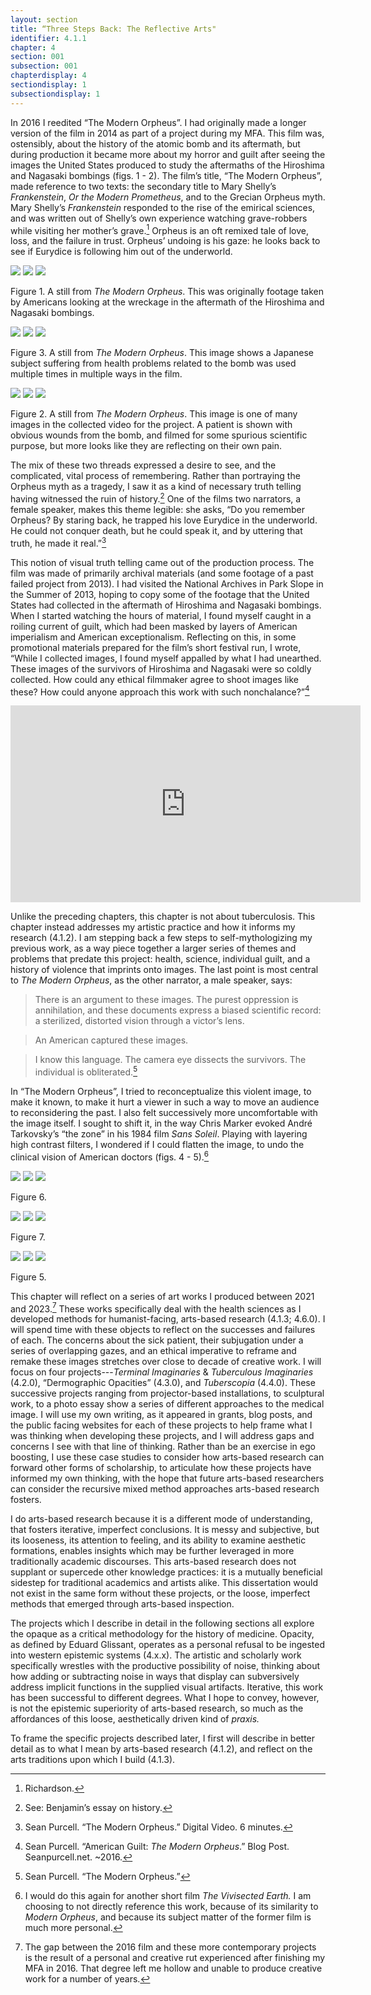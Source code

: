 ```yaml
---
layout: section
title: “Three Steps Back: The Reflective Arts"
identifier: 4.1.1
chapter: 4
section: 001
subsection: 001
chapterdisplay: 4
sectiondisplay: 1
subsectiondisplay: 1
---
```


In 2016 I reedited “The Modern Orpheus”. I had originally made a longer version of the film in 2014 as part of a project during my MFA. This film was, ostensibly, about the history of the atomic bomb and its aftermath, but during production it became more about my horror and guilt after seeing the images the United States produced to study the aftermaths of the Hiroshima and Nagasaki bombings (figs. 1 - 2). The film’s title, “The Modern Orpheus”, made reference to two texts: the secondary title to Mary Shelly’s *Frankenstein*, *Or the Modern Prometheus*, and to the Grecian Orpheus myth. Mary Shelly’s *Frankenstein* responded to the rise of the emirical sciences, and was written out of Shelly’s own experience watching grave-robbers while visiting her mother’s grave.[^fn1] Orpheus is an oft remixed tale of love, loss, and the failure in trust. Orpheus’ undoing is his gaze: he looks back to see if Eurydice is following him out of the underworld. 

<img id="Modorph2" class="opaque" src="{{ site.baseurl }}/assets/items/Modorph2.jpg" style="max-width:60%;height:auto;">
<img id="Modorph2" class="transparent" src="{{ site.baseurl }}/assets/items/Modorph2.jpg" style="max-width:60%;height:auto;">
<img id="Modorph2" class="partially-opaque" src="{{ site.baseurl }}/assets/items/Modorph2.jpg" style="max-width:60%;height:auto;">

Figure 1. A still from *The Modern Orpheus*. This was originally footage taken by Americans looking at the wreckage in the aftermath of the Hiroshima and Nagasaki bombings.

<img id="Modorph1" class="opaque" src="{{ site.baseurl }}/assets/items/Modorph1.jpg" style="max-width:60%;height:auto;">
<img id="Modorph1" class="transparent" src="{{ site.baseurl }}/assets/items/Modorph1.jpg" style="max-width:60%;height:auto;">
<img id="Modorph1" class="partially-opaque" src="{{ site.baseurl }}/assets/items/Modorph1.jpg" style="max-width:60%;height:auto;">

Figure 3. A still from *The Modern Orpheus*. This image shows a Japanese subject suffering from health problems related to the bomb was used multiple times in multiple ways in the film.

<img id="Modorph3" class="opaque" src="{{ site.baseurl }}/assets/items/Modorph3_opaque.jpg" style="max-width:60%;height:auto;">
<img id="Modorph3" class="transparent" src="{{ site.baseurl }}/assets/items/Modorph3.jpg" style="max-width:60%;height:auto;">
<img id="Modorph3" class="partially-opaque" src="{{ site.baseurl }}/assets/items/Modorph3_partial.jpg" style="max-width:60%;height:auto;">

Figure 2. A still from *The Modern Orpheus*. This image is one of many images in the collected video for the project. A patient is shown with obvious wounds from the bomb, and filmed for some spurious scientific purpose, but more looks like they are reflecting on their own pain.

The mix of these two threads expressed a desire to see, and the complicated, vital process of remembering. Rather than portraying the Orpheus myth as a tragedy, I saw it as a kind of necessary truth telling having witnessed the ruin of history.[^fn2] One of the films two narrators, a female speaker, makes this theme legible: she asks, “Do you remember Orpheus? By staring back, he trapped his love Eurydice in the underworld. He could not conquer death, but he could speak it, and by uttering that truth, he made it real.”[^fn3]  

This notion of visual truth telling came out of the production process. The film was made of primarily archival materials (and some footage of a past failed project from 2013). I had visited the National Archives in Park Slope in the Summer of 2013, hoping to copy some of the footage that the United States had collected in the aftermath of Hiroshima and Nagasaki bombings. When I started watching the hours of material, I found myself caught in a roiling current of guilt, which had been masked by layers of American imperialism and American exceptionalism. Reflecting on this, in some promotional materials prepared for the film’s short festival run, I wrote,  “While I collected images, I found myself appalled by what I had unearthed. These images of the survivors of Hiroshima and Nagasaki were so coldly collected. How could any ethical filmmaker agree to shoot images like these? How could anyone approach this work with such nonchalance?”[^fn4]

<iframe width="560" height="315" src="https://www.youtube.com/embed/tNUkgbA7tTo?si=gmdZ87qzYqqWlGq_" title="YouTube video player" frameborder="0" allow="accelerometer; autoplay; clipboard-write; encrypted-media; gyroscope; picture-in-picture; web-share" allowfullscreen></iframe>

Unlike the preceding chapters, this chapter is not about tuberculosis. This chapter instead addresses my artistic practice and how it informs my research (4.1.2). I am stepping back a few steps to self-mythologizing my previous work, as a way piece together a larger series of themes and problems that predate this project: health, science, individual guilt, and a history of violence that imprints onto images. The last point is most central to *The Modern Orpheus*, as the other narrator, a male speaker, says: 

>There is an argument to these images. The purest oppression is annihilation, and these documents express a biased scientific record: a sterilized, distorted vision through a victor’s lens. 

>An American captured these images.

>I know this language. The camera eye dissects the survivors. The individual is obliterated.[^fn5] 

In “The Modern Orpheus”, I tried to reconceptualize this violent image, to make it known, to make it hurt a viewer in such a way to move an audience to reconsidering the past. I also felt successively more uncomfortable with the image itself. I sought to shift it, in the way Chris Marker evoked André Tarkovsky’s “the zone” in his 1984 film *Sans Soleil*. Playing with layering high contrast filters, I wondered if I could flatten the image, to undo the clinical vision of American doctors (figs. 4 - 5).[^fn6]

<img id="Modorphzone1" class="opaque" src="{{ site.baseurl }}/assets/items/Modorphzone1_opaque.jpg" style="max-width:60%;height:auto;">
<img id="Modorphzone1" class="transparent" src="{{ site.baseurl }}/assets/items/Modorphzone1.jpg" style="max-width:60%;height:auto;">
<img id="Modorphzone1" class="partially-opaque" src="{{ site.baseurl }}/assets/items/Modorphzone1_partial.jpg" style="max-width:60%;height:auto;">

Figure 6.

<img id="Modorphzone2" class="opaque" src="{{ site.baseurl }}/assets/items/Modorphzone2_opaque.jpg" style="max-width:60%;height:auto;">
<img id="Modorphzone2" class="transparent" src="{{ site.baseurl }}/assets/items/Modorphzone2.jpg" style="max-width:60%;height:auto;">
<img id="Modorphzone2" class="partially-opaque" src="{{ site.baseurl }}/assets/items/Modorphzone2_partial.jpg" style="max-width:60%;height:auto;">

Figure 7.

<img id="Modorphzone3" class="opaque" src="{{ site.baseurl }}/assets/items/Modorphzone3_opaque.jpg" style="max-width:60%;height:auto;">
<img id="Modorphzone3" class="transparent" src="{{ site.baseurl }}/assets/items/Modorphzone3.jpg" style="max-width:60%;height:auto;">
<img id="Modorphzone3" class="partially-opaque" src="{{ site.baseurl }}/assets/items/Modorphzone3_partial.jpg" style="max-width:60%;height:auto;">

Figure 5. 

This chapter will reflect on a series of art works I produced between 2021 and 2023.[^fn7] These works specifically deal with the health sciences as I developed methods for humanist-facing, arts-based research (4.1.3; 4.6.0). I will spend time with these objects to reflect on the successes and failures of each. The concerns about the sick patient, their subjugation under a series of overlapping gazes, and an ethical imperative to reframe and remake these images stretches over close to decade of creative work. I will focus on four projects---*Terminal Imaginaries* & *Tuberculous Imaginaries* (4.2.0), “Dermographic Opacities” (4.3.0),  and *Tuberscopia* (4.4.0). These successive projects ranging from projector-based installations, to sculptural work, to a photo essay show a series of different approaches to the medical image. I will use my own writing, as it appeared in grants, blog posts, and the public facing websites for each of these projects to help frame what I was thinking when developing these projects, and I will address gaps and concerns I see with that line of thinking. Rather than be an exercise in ego boosting, I use these case studies to consider how arts-based research can forward other forms of scholarship, to articulate how these projects have informed my own thinking, with the hope that future arts-based researchers can consider the recursive mixed method approaches arts-based research fosters.

I do arts-based research because it is a different mode of understanding, that fosters iterative, imperfect conclusions. It is messy and subjective, but its looseness, its attention to feeling, and its ability to examine aesthetic formations, enables insights which may be further leveraged in more traditionally academic discourses. This arts-based research does not supplant or supercede other knowledge practices: it is a mutually beneficial sidestep for traditional academics and artists alike. This dissertation would not exist in the same form without these projects, or the loose, imperfect methods that emerged through arts-based inspection.

The projects which I describe in detail in the following sections all explore the opaque as a critical methodology for the history of medicine. Opacity, as defined by Eduard Glissant, operates as a personal refusal to be ingested into western epistemic systems (4.x.x). The artistic and scholarly work specifically wrestles with the productive possibility of noise, thinking about how adding or subtracting noise in ways that display can subversively address implicit functions in the supplied visual artifacts. Iterative, this work has been successful to different degrees. What I hope to convey, however, is not the epistemic superiority of arts-based research, so much as the affordances of this loose, aesthetically driven kind of *praxis.* 

To frame the specific projects described later, I first will describe in better detail as to what I mean by arts-based research (4.1.2), and reflect on the arts traditions upon which I build (4.1.3).	

[^fn1]: Richardson.

[^fn2]: See: Benjamin’s essay on history.

[^fn3]: Sean Purcell. “The Modern Orpheus.” Digital Video. 6 minutes.

[^fn4]: Sean Purcell. “American Guilt: *The Modern Orpheus*.” Blog Post. Seanpurcell.net. ~2016.

[^fn5]: Sean Purcell. “The Modern Orpheus.”

[^fn6]: I would do this again for another short film *The Vivisected Earth.* I am choosing to not directly reference this work, because of its similarity to *Modern Orpheus*, and because its subject matter of the former film is much more personal.

[^fn7]: The gap between the 2016 film and these more contemporary projects is the result of a personal and creative rut experienced after finishing my MFA in 2016. That degree left me hollow and unable to produce creative work for a number of years.